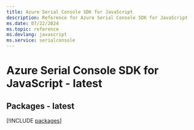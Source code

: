 ```yaml
---
title: Azure Serial Console SDK for JavaScript
description: Reference for Azure Serial Console SDK for JavaScript
ms.date: 07/22/2024
ms.topic: reference
ms.devlang: javascript
ms.service: serialconsole
---
```

# Azure Serial Console SDK for JavaScript - latest
## Packages - latest
[!INCLUDE [packages](serial-console-index.md)]